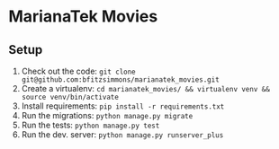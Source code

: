 # MarianaTek Movies

## Setup

1. Check out the code: `git clone git@github.com:bfitzsimmons/marianatek_movies.git
`
1. Create a virtualenv: `cd marianatek_movies/ && virtualenv venv && source venv/bin/activate`
1. Install requirements: `pip install -r requirements.txt`
1. Run the migrations: `python manage.py migrate`
1. Run the tests: `python manage.py test`
1. Run the dev. server: `python manage.py runserver_plus`
